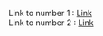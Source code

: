 Link to number 1 : <a href="https://drive.google.com/file/d/1sLuTNWueUQb-JEn0LPq1W8qt0Q_b51Kp/view?usp=sharing">Link</a><br>
Link to number 2 : <a href="https://colab.research.google.com/drive/1M1XrM0KGqJPOp-UM5W4x-lnHvwMPAdFK?usp=sharing">Link</a><br>
